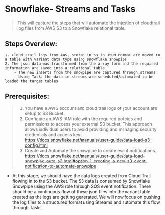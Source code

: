 # Snowflake- Streams and Tasks
>This will capture the steps that will automate the injestion of cloudtrail log files from AWS S3 to a Snowflake relational table.

## Steps Overview:
    1. Cloud trail logs from AWS, stored in S3 in JSON Format are moved to a table with variant data type using snowflake snowpipe
    2. The json data was transformed from the array form and the required information are saved into a relational table
        - The new inserts from the snowpipe are captured through streams
        - Using Tasks the data in streams are scheduled/automated to be loaded the target tables

## Prerequisites:
>1. You have a AWS account and cloud trail logs of your account are setup to S3 Bucket.
>2. Configure an AWS IAM role with the required policies and permissions to access your external S3 bucket. This approach allows individual users to avoid providing and managing security credentials and access keys.
https://docs.snowflake.net/manuals/user-guide/data-load-s3-config.html
>3. Create and Automate the snowpipe to create event notifications.
https://docs.snowflake.net/manuals/user-guide/data-load-snowpipe-auto-s3.html#option-1-creating-a-new-s3-event-notification-to-automate-snowpipe


- At this stage, we should have the data logs created from Cloud Trail flowing in to the S3 bucket. The S3 data is consumed by Snowflake Snowpipe using the AWS role through SQS event notification. There should be a continuous flow of these json files into the variant table created as the logs are getting generated. We will now focus on pushing the log files to a structured format using Streams and automate this flow through Tasks.
